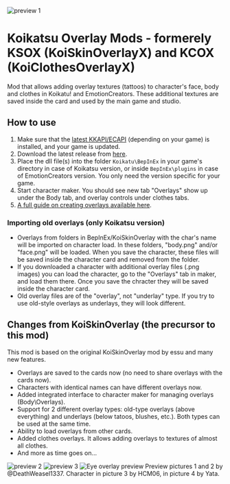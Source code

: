 ![preview 1](https://user-images.githubusercontent.com/39247311/52307982-6bb26080-299c-11e9-9a64-99ede143fb6d.png)
# Koikatsu Overlay Mods - formerely KSOX (KoiSkinOverlayX) and KCOX (KoiClothesOverlayX)
Mod that allows adding overlay textures (tattoos) to character's face, body and clothes in Koikatu! and EmotionCreators. These additional textures are saved inside the card and used by the main game and studio.

## How to use 
1. Make sure that the [latest KKAPI/ECAPI](https://github.com/ManlyMarco/KKAPI) (depending on your game) is installed, and your game is updated.
2. Download the latest release from [here](https://github.com/ManlyMarco/Koikatu-Overlay-Mods/releases).
3. Place the dll file(s) into the folder `Koikatu\BepInEx` in your game's directory in case of Koikatsu version, or inside `BepInEx\plugins` in case of EmotionCreators version. You only need the version specific for your game.
4. Start character maker. You should see new tab "Overlays" show up under the Body tab, and overlay controls under clothes tabs.
5. [A full guide on creating overlays available here](Guide/%5BSylvers%5D%20KK%20Overlay%20Tutorial.md).

### Importing old overlays (only Koikatsu version)
- Overlays from folders in BepInEx/KoiSkinOverlay with the char's name will be imported on character load. In these folders, "body.png" and/or "face.png" will be loaded. When you save the character, these files will be saved inside the character card and removed from the folder.
- If you downloaded a character with additional overlay files (.png images) you can load the character, go to the "Overlays" tab in maker, and load them there. Once you save the chracter they will be saved inside the character card.
- Old overlay files are of the "overlay", not "underlay" type. If you try to use old-style overlays as underlays, they will look different.

## Changes from KoiSkinOverlay (the precursor to this mod)
This mod is based on the original KoiSkinOverlay mod by essu and many new features.
- Overlays are saved to the cards now (no need to share overlays with the cards now).
- Characters with identical names can have different overlays now.
- Added integrated interface to character maker for managing overlays (Body\Overlays).
- Support for 2 different overlay types: old-type overlays (above everything) and underlays (below tatoos, blushes, etc.). Both types can be used at the same time.
- Ability to load overlays from other cards.
- Added clothes overlays. It allows adding overlays to textures of almost all clothes.
- And more as time goes on...

![preview 2](https://user-images.githubusercontent.com/39247311/52307974-66551600-299c-11e9-8a8c-183006541530.png)
![preview 3](https://user-images.githubusercontent.com/39247311/49687441-f5f85880-fb02-11e8-90e9-a5103ca13a51.png)
![Eye overlay preview](https://user-images.githubusercontent.com/39247311/52975293-41fa3000-33c5-11e9-9735-07b25613520d.png)
Preview pictures 1 and 2 by @DeathWeasel1337. Character in picture 3 by HCM06, in picture 4 by Yata.
